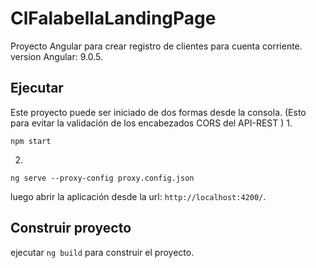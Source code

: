 # ClFalabellaLandingPage

Proyecto Angular para crear registro de clientes para cuenta corriente.  version Angular: 9.0.5.

## Ejecutar

Este proyecto puede ser iniciado de dos formas desde la consola. (Esto para evitar la validación de los encabezados CORS del API-REST )
1. 
```
npm start
```
2. 
```
ng serve --proxy-config proxy.config.json
```

luego abrir la aplicación desde la url: `http://localhost:4200/`. 

## Construir proyecto

ejecutar `ng build` para construir el proyecto.